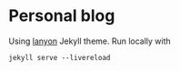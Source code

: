 # Personal blog

Using [lanyon](https://github.com/poole/lanyon) Jekyll theme. Run locally with

```
jekyll serve --livereload
```